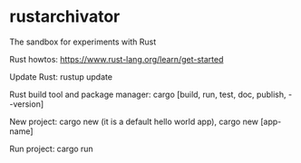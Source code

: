 # rustarchivator
The sandbox for experiments with Rust

Rust howtos: https://www.rust-lang.org/learn/get-started

Update Rust: rustup update

Rust build tool and package manager: cargo [build, run, test, doc, publish, --version]

New project: cargo new (it is a default hello world app), cargo new [app-name]

Run project: cargo run
